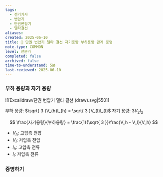 ```yaml
---
tags: 
  - 전기기사
  - 변압기
  - 단권변압기
  - 델타결선
aliases: 
created: 2025-06-10
title: 📝 단권 변압기 델타 결선 자기용량 부하용량 관계 증명
note-type: COMMON
level: 전문가
completed: false
archived: false
time-to-understand: 5분
last-reviewed: 2025-06-10
---
```


### 부하 용량과 자기 용량
![[Excalidraw/단권 변압기 델타 결선 (draw).svg|550]]

부하 용량: $\sqrt{ 3 }V_{h}I_{h} = \sqrt{ 3 }V_{l}I_{l}$
자기 용량: $3V_{2}I_{2}$

$$
\frac{자기용량}{부하용량} = \frac{1}{\sqrt{ 3 }}\frac{V_h - V_l}{V_h}
$$
- $V_h$: 고압측 전압
- $V_l$: 저압측 전압
- $I_h$: 고압측 전류
- $I_l$: 저압측 전류

### 증명하기


